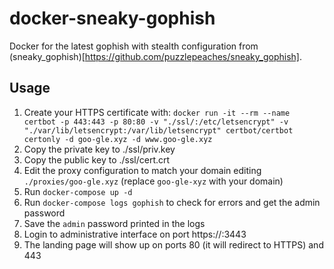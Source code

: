 # docker-sneaky-gophish
Docker for the latest gophish with stealth configuration from (sneaky_gophish)[https://github.com/puzzlepeaches/sneaky_gophish].

## Usage

1. Create your HTTPS certificate with: `docker run -it --rm --name certbot -p 443:443 -p 80:80 -v "./ssl/:/etc/letsencrypt" -v "./var/lib/letsencrypt:/var/lib/letsencrypt" certbot/certbot certonly -d goo-gle.xyz -d www.goo-gle.xyz`
2. Copy the private key to ./ssl/priv.key
3. Copy the public key to ./ssl/cert.crt
4. Edit the proxy configuration to match your domain editing `./proxies/goo-gle.xyz` (replace `goo-gle-xyz` with your domain)
5. Run `docker-compose up -d`
5. Run `docker-compose logs gophish` to check for errors and get the admin password
5. Save the `admin` password printed in the logs
6. Login to administrative interface on port https://<host-ip>:3443
7. The landing page will show up on ports 80 (it will redirect to HTTPS) and 443
